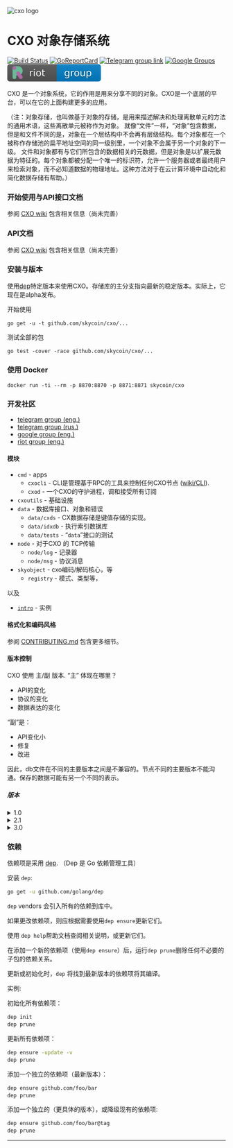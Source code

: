 ![cxo logo](https://user-images.githubusercontent.com/26845312/32426759-2a7c367c-c282-11e7-87bc-9f0a936046af.png)

CXO 对象存储系统
================

[![Build Status](https://travis-ci.org/skycoin/cxo.svg)](https://travis-ci.org/skycoin/cxo)
[![GoReportCard](https://goreportcard.com/badge/skycoin/cxo)](https://goreportcard.com/report/skycoin/cxo)
[![Telegram group link](telegram-group.svg)](https://t.me/skycoincxo)
[![Google Groups](https://img.shields.io/badge/google%20groups-skycoincxo-blue.svg)](https://groups.google.com/forum/#!forum/skycoincxo)
[![Riot group](riot-group.svg)](https://riot.im/app/#/room/#cxo:matrix.org)


CXO 是一个对象系统，它的作用是用来分享不同的对象。CXO是一个底层的平台，可以在它的上面构建更多的应用。


（注：对象存储，也叫做基于对象的存储，是用来描述解决和处理离散单元的方法的通用术语，这些离散单元被称作为对象。
就像“文件”一样，“对象”包含数据，但是和文件不同的是，对象在一个层结构中不会再有层级结构。每个对象都在一个被称作存储池的扁平地址空间的同一级别里，一个对象不会属于另一个对象的下一级。
文件和对象都有与它们所包含的数据相关的元数据，但是对象是以扩展元数据为特征的。每个对象都被分配一个唯一的标识符，允许一个服务器或者最终用户来检索对象，而不必知道数据的物理地址。这种方法对于在云计算环境中自动化和简化数据存储有帮助。）


### 开始使用与API接口文档


参阅 [CXO wiki](https://github.com/skycoin/cxo/wiki/Get-Started) 包含相关信息（尚未完善）

### API文档

参阅 [CXO wiki](https://github.com/skycoin/cxo/wiki) 
包含相关信息（尚未完善）

### 安装与版本

使用[dep](https://github.com/golang/dep)特定版本来使用CXO。存储库的主分支指向最新的稳定版本。实际上，它现在是alpha发布。


开始使用
```
go get -u -t github.com/skycoin/cxo/...
```
测试全部的包
```
go test -cover -race github.com/skycoin/cxo/...
```

### 使用 Docker

```
docker run -ti --rm -p 8870:8870 -p 8871:8871 skycoin/cxo
```


### 开发社区

- [telegram group (eng.)](https://t.me/skycoincxo)
- [telegram group (rus.)](https://t.me/skycoincxorus)
- [google group (eng.)](https://groups.google.com/forum/#!forum/skycoincxo)
- [riot group (eng.)](https://riot.im/app/#/room/#cxo:matrix.org)

#### 模块

- `cmd` - apps
  - `cxocli` - CLI是管理基于RPC的工具来控制任何CXO节点
    ([wiki/CLI](https://github.com/skycoin/cxo/wiki/CLI)).
  - `cxod` - 一个CXO的守护进程，调和接受所有订阅
- `cxoutils` - 基础设施
- `data` - 数据库接口、对象和错误 
  - `data/cxds` - CX数据存储是键值存储的实现。
  - `data/idxdb` - 执行索引数据库
  - `data/tests` - “`data`”接口的测试
- `node` - 对于CXO 的 TCP传输
  - `node/log` - 记录器
  - `node/msg` - 协议消息
- `skyobject` - cxo编码/解码核心，等
  - `registry` - 模式、类型等， 

以及

- [`intro`](./intro) - 实例


#### 格式化和编码风格

参阅 [CONTRIBUTING.md](CONTRIBUTING.md) 包含更多细节。

#### 版本控制

 CXO 使用 主/副 版本.  “主” 体现在哪里？
- API的变化
- 协议的变化
- 数据表达的变化

“副”是： 
- API变化小
- 修复
- 改进

因此，db文件在不同的主要版本之间是不兼容的。节点不同的主要版本不能沟通。保存的数据可能有另一个不同的表示。

##### 版本

<!-- 1.0 -->

<details>
<summary>1.0</summary>

not defined

</details>

<!-- 2.1 -->

<details>
<summary>2.1</summary>

- git tag: `v2.1`
- commit: `d4e4ab573c438a965588a651ee1b76b8acbb3724`

Gopkg.toml

```toml
[[constraint]]
name = "github.com/skycoin/cxo"
revision = "d4e4ab573c438a965588a651ee1b76b8acbb3724"
```

or

```toml
[[constraint]]
name = "github.com/skycoin/cxo"
version = "v2.1"
```

</details>

<!-- 3.0 -->

<details>
<summary>3.0</summary>

- git tag: `v3.0`
- commit: `8bc2f995634cd46d1266e2120795b04b025e0d62`

Gopkg.toml

```toml
[[constraint]]
name = "github.com/skycoin/cxo"
revision = "8bc2f995634cd46d1266e2120795b04b025e0d62"
```

or

```toml
[[constraint]]
name = "github.com/skycoin/cxo"
version = "v3.0"
```

</details>

### 依赖

依赖项是采用  [dep](https://github.com/golang/dep).
（Dep 是 Go 依赖管理工具） 

安装 `dep`:

```sh
go get -u github.com/golang/dep
```

`dep` vendors 会引入所有的依赖到库中。


如果更改依赖项，则应根据需要使用`dep ensure`更新它们。


使用 `dep help`帮助文档查阅相关说明，或更新它们。


在添加一个新的依赖项（使用`dep ensure`）后，运行`dep prune`删除任何不必要的子包的依赖关系。


更新或初始化时，`dep` 将找到最新版本的依赖项将其编译。


实例:

初始化所有依赖项：

```sh
dep init
dep prune
```

更新所有依赖项：

```sh
dep ensure -update -v
dep prune
```

添加一个独立的依赖项（最新版本）：

```sh
dep ensure github.com/foo/bar
dep prune
```

添加一个独立的（更具体的版本），或降级现有的依赖项:

```sh
dep ensure github.com/foo/bar@tag
dep prune
```


---
